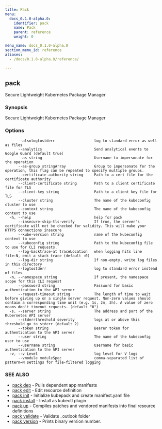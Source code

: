 ```yaml
---
title: Pack
menu:
  docs_0.1.0-alpha.0:
    identifier: pack
    name: Pack
    parent: reference
    weight: 0

menu_name: docs_0.1.0-alpha.0
section_menu_id: reference
aliases:
  - /docs/0.1.0-alpha.0/reference/

---
```

## pack

Secure Lightweight Kubernetes Package Manager

### Synopsis

Secure Lightweight Kubernetes Package Manager

### Options

```
      --alsologtostderr                  log to standard error as well as files
      --analytics                        Send analytical events to Google Guard (default true)
      --as string                        Username to impersonate for the operation
      --as-group stringArray             Group to impersonate for the operation, this flag can be repeated to specify multiple groups.
      --certificate-authority string     Path to a cert file for the certificate authority
      --client-certificate string        Path to a client certificate file for TLS
      --client-key string                Path to a client key file for TLS
      --cluster string                   The name of the kubeconfig cluster to use
      --context string                   The name of the kubeconfig context to use
  -h, --help                             help for pack
      --insecure-skip-tls-verify         If true, the server's certificate will not be checked for validity. This will make your HTTPS connections insecure
      --kube-version string              name of the kubeconfig context to use
      --kubeconfig string                Path to the kubeconfig file to use for CLI requests.
      --log-backtrace-at traceLocation   when logging hits line file:N, emit a stack trace (default :0)
      --log-dir string                   If non-empty, write log files in this directory
      --logtostderr                      log to standard error instead of files
  -n, --namespace string                 If present, the namespace scope for this CLI request
      --password string                  Password for basic authentication to the API server
      --request-timeout string           The length of time to wait before giving up on a single server request. Non-zero values should contain a corresponding time unit (e.g. 1s, 2m, 3h). A value of zero means don't timeout requests. (default "0")
  -s, --server string                    The address and port of the Kubernetes API server
      --stderrthreshold severity         logs at or above this threshold go to stderr (default 2)
      --token string                     Bearer token for authentication to the API server
      --user string                      The name of the kubeconfig user to use
      --username string                  Username for basic authentication to the API server
  -v, --v Level                          log level for V logs
      --vmodule moduleSpec               comma-separated list of pattern=N settings for file-filtered logging
```

### SEE ALSO

* [pack dep](/docs/reference/pack_dep.md)	 - Pulls dependent app manifests
* [pack edit](/docs/reference/pack_edit.md)	 - Edit resource definition
* [pack init](/docs/reference/pack_init.md)	 - Initialize kubepack and create manifest.yaml file
* [pack install](/docs/reference/pack_install.md)	 - Install as kubectl plugin
* [pack up](/docs/reference/pack_up.md)	 - Compiles patches and vendored manifests into final resource definitions
* [pack validate](/docs/reference/pack_validate.md)	 - Validate _outlook folder
* [pack version](/docs/reference/pack_version.md)	 - Prints binary version number.

